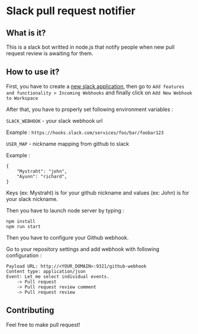 # Slack pull request notifier

## What is it?

This is a slack bot writted in node.js that notify people when new pull request review is awaiting for them. 

## How to use it?

First, you have to create a [new slack application](https://api.slack.com/apps), then go to `Add features and functionality > Incoming Webhooks` and finally click on  		`Add New Webhook to Workspace`

After that, you have to properly set following environment variables :

`SLACK_WEBHOOK` - your slack webhook url

Example : `https://hooks.slack.com/services/foo/bar/foobar123`

`USER_MAP` - nickname mapping from github to slack

Example :

    {
        "Mystraht": "john",
        "Ayunn": "richard",
    }
    
Keys (ex: Mystraht) is for your github nickname and values (ex: John) is for your slack nickname.

Then you have to launch node server by typing :

    npm install
    npm run start

Then you have to configure your Github webhook.

Go to your repository settings and add webhook with following configuration :

    Payload URL: http://<YOUR_DOMAIN>:9321/github-webhook
    Content type: application/json
    Event: Let me select individual events.
        -> Pull request
        -> Pull request review comment
        -> Pull request review

## Contributing

Feel free to make pull request!
